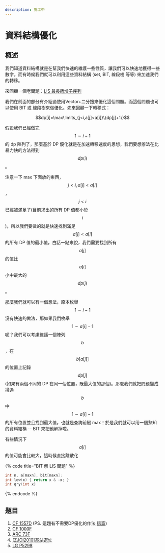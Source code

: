 ```yaml
---
description: 施工中
---
```


# 資料結構優化

## 概述

我們知道資料結構就是在幫我們快速的維護一些性質，讓我們可以快速地獲得一些數字。而有時候我們就可以利用這些資料結構 \(set, BIT, 線段樹 等等\) 來加速我們的轉移。

來回顧一個老問題：[LIS 最長遞增子序列](https://oosheepyerd79135.gitbook.io/iceylemon_cp/simple-note/dynamic-programming/dp-time/lis-and-lcs#lis-zui-chang-di-zeng-zi-xu-lie)

我們在前面的部分有介紹過使用Vector+二分搜來優化這個問題。而這個問題也可以使用 BIT 或 線段樹來做優化。先來回顧一下轉移式：

$$dp[i]=\max\limits_{j<i,a[j]<a[i]}\{dp[j]+1\}$$

假設我們已經做完$$1\sim i-1$$的 dp 陣列了，那麼基於 DP 優化就是在加速轉移速度的思想，我們要想辦法在比暴力快的方法得到$$dp(i)$$。

注意一下 max 下面放的東西，$$j<i,a[j]<a[i]$$，$$j<i$$已經被滿足了\(目前求出的所有 DP 值都小於$$i$$\)，所以我們要做的就是快速找到滿足$$a[j]<a[i]$$的所有 DP 值的最小值。白話一點來說，我們需要找到所有 $$a[j]$$的值比$$a[i]$$小中最大的$$dp(j)$$。

那麼我們就可以有一個想法，原本枚舉$$1\sim i-1$$沒有快速的做法，那如果我們枚舉$$1\sim a[i]-1$$呢？我們可以考慮維護一個陣列$$b$$，在$$b[a[j]]$$的位置上記錄$$dp[j]$$\(如果有兩個不同的 DP 在同一個位置，既最大值的那個\)。那麼我們就把問題變成掃過$$b$$中$$1\sim a[i]-1$$的所有位置並且找到最大值，也就是查詢前綴 max！於是我們就可以用一個熟知的資料結構 -- BIT 來把他解掉啦。

有些情況下$$a[i]$$的值可能會比較大，這時候直接離散化

{% code title="BIT 解 LIS 問題" %}
```cpp
int n, a[maxn], bit[maxn];
int low(x) { return x & -x; }
int qry(int x) 
```
{% endcode %}

## 題目

1. [CF 1557D](https://codeforces.com/contest/1557/problem/D) \(PS. 這題有不需要DP優化的作法 [這篇](https://oosheepyerd79135.gitbook.io/iceylemon_cp/sui-bi/ti-jie/cf-1557d)\)
2. [CF 1000F](https://codeforces.com/problemset/problem/1000/F)
3. [ARC 73F](https://atcoder.jp/contests/arc073/tasks/arc073_d)
4. [\[ZJOI2010\]基站選址](https://www.luogu.com.cn/problem/T175821)
5. [LG P5298](https://www.luogu.com.cn/problem/P5298)

